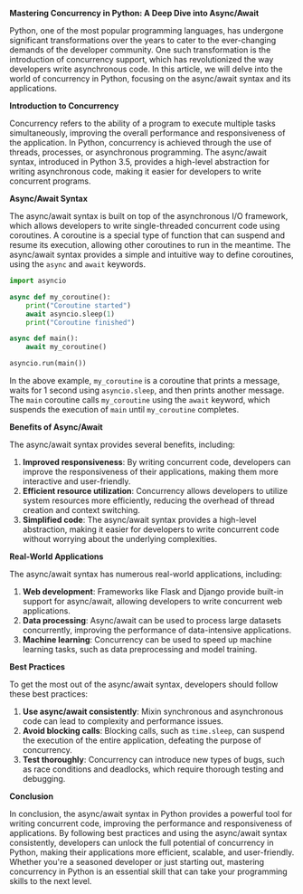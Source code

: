 **Mastering Concurrency in Python: A Deep Dive into Async/Await**

Python, one of the most popular programming languages, has undergone significant transformations over the years to cater to the ever-changing demands of the developer community. One such transformation is the introduction of concurrency support, which has revolutionized the way developers write asynchronous code. In this article, we will delve into the world of concurrency in Python, focusing on the async/await syntax and its applications.

**Introduction to Concurrency**

Concurrency refers to the ability of a program to execute multiple tasks simultaneously, improving the overall performance and responsiveness of the application. In Python, concurrency is achieved through the use of threads, processes, or asynchronous programming. The async/await syntax, introduced in Python 3.5, provides a high-level abstraction for writing asynchronous code, making it easier for developers to write concurrent programs.

**Async/Await Syntax**

The async/await syntax is built on top of the asynchronous I/O framework, which allows developers to write single-threaded concurrent code using coroutines. A coroutine is a special type of function that can suspend and resume its execution, allowing other coroutines to run in the meantime. The async/await syntax provides a simple and intuitive way to define coroutines, using the `async` and `await` keywords.

```python
import asyncio

async def my_coroutine():
    print("Coroutine started")
    await asyncio.sleep(1)
    print("Coroutine finished")

async def main():
    await my_coroutine()

asyncio.run(main())
```

In the above example, `my_coroutine` is a coroutine that prints a message, waits for 1 second using `asyncio.sleep`, and then prints another message. The `main` coroutine calls `my_coroutine` using the `await` keyword, which suspends the execution of `main` until `my_coroutine` completes.

**Benefits of Async/Await**

The async/await syntax provides several benefits, including:

1. **Improved responsiveness**: By writing concurrent code, developers can improve the responsiveness of their applications, making them more interactive and user-friendly.
2. **Efficient resource utilization**: Concurrency allows developers to utilize system resources more efficiently, reducing the overhead of thread creation and context switching.
3. **Simplified code**: The async/await syntax provides a high-level abstraction, making it easier for developers to write concurrent code without worrying about the underlying complexities.

**Real-World Applications**

The async/await syntax has numerous real-world applications, including:

1. **Web development**: Frameworks like Flask and Django provide built-in support for async/await, allowing developers to write concurrent web applications.
2. **Data processing**: Async/await can be used to process large datasets concurrently, improving the performance of data-intensive applications.
3. **Machine learning**: Concurrency can be used to speed up machine learning tasks, such as data preprocessing and model training.

**Best Practices**

To get the most out of the async/await syntax, developers should follow these best practices:

1. **Use async/await consistently**: Mixin synchronous and asynchronous code can lead to complexity and performance issues.
2. **Avoid blocking calls**: Blocking calls, such as `time.sleep`, can suspend the execution of the entire application, defeating the purpose of concurrency.
3. **Test thoroughly**: Concurrency can introduce new types of bugs, such as race conditions and deadlocks, which require thorough testing and debugging.

**Conclusion**

In conclusion, the async/await syntax in Python provides a powerful tool for writing concurrent code, improving the performance and responsiveness of applications. By following best practices and using the async/await syntax consistently, developers can unlock the full potential of concurrency in Python, making their applications more efficient, scalable, and user-friendly. Whether you're a seasoned developer or just starting out, mastering concurrency in Python is an essential skill that can take your programming skills to the next level.
